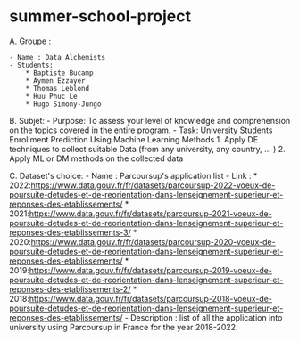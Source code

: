 # summer-school-project
A. Groupe :
	 
    - Name : Data Alchemists
	- Students: 
        * Baptiste Bucamp
        * Aymen Ezzayer
        * Thomas Leblond
        * Huu Phuc Le
        * Hugo Simony-Jungo

B. Subjet:
	- Purpose: To assess your level of knowledge and comprehension on the topics covered in the entire program.
    - Task: University Students Enrollment Prediction Using Machine Learning Methods
        1. Apply DE techniques to collect suitable Data (from any university, any country, ... )
        2. Apply ML or DM methods on the collected data

C. Dataset's choice:
    - Name : Parcoursup's application list
    - Link : 
        * 2022:https://www.data.gouv.fr/fr/datasets/parcoursup-2022-voeux-de-poursuite-detudes-et-de-reorientation-dans-lenseignement-superieur-et-reponses-des-etablissements/
        * 2021:https://www.data.gouv.fr/fr/datasets/parcoursup-2021-voeux-de-poursuite-detudes-et-de-reorientation-dans-lenseignement-superieur-et-reponses-des-etablissements-3/
        * 2020:https://www.data.gouv.fr/fr/datasets/parcoursup-2020-voeux-de-poursuite-detudes-et-de-reorientation-dans-lenseignement-superieur-et-reponses-des-etablissements/
        * 2019:https://www.data.gouv.fr/fr/datasets/parcoursup-2019-voeux-de-poursuite-detudes-et-de-reorientation-dans-lenseignement-superieur-et-reponses-des-etablissements-2/
        * 2018:https://www.data.gouv.fr/fr/datasets/parcoursup-2018-voeux-de-poursuite-detudes-et-de-reorientation-dans-lenseignement-superieur-et-reponses-des-etablissements/
    - Description : list of all the application into university using Parcoursup in France for the year 2018-2022.
